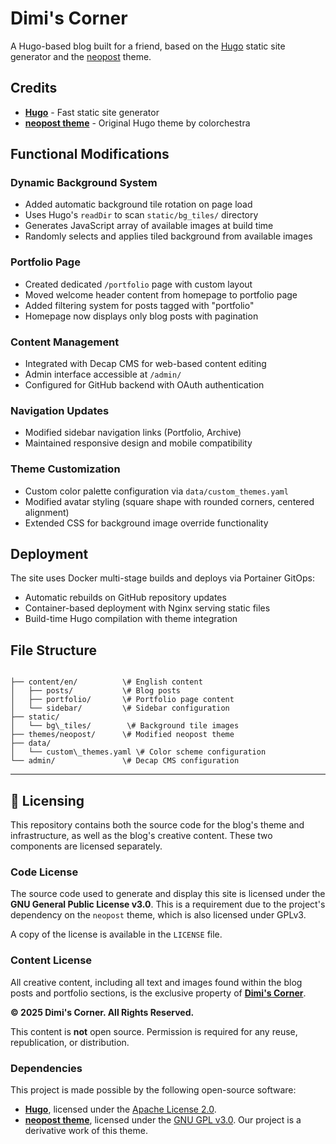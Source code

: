 # Dimi's Corner

A Hugo-based blog built for a friend, based on the [Hugo](https://gohugo.io/) static site generator and the [neopost](https://github.com/salatine/neopost) theme.

## Credits

- **[Hugo](https://gohugo.io/)** - Fast static site generator
- **[neopost theme](https://github.com/salatine/neopost)** - Original Hugo theme by colorchestra

## Functional Modifications

### Dynamic Background System
- Added automatic background tile rotation on page load
- Uses Hugo's `readDir` to scan `static/bg_tiles/` directory
- Generates JavaScript array of available images at build time
- Randomly selects and applies tiled background from available images

### Portfolio Page
- Created dedicated `/portfolio` page with custom layout
- Moved welcome header content from homepage to portfolio page
- Added filtering system for posts tagged with "portfolio"
- Homepage now displays only blog posts with pagination

### Content Management
- Integrated with Decap CMS for web-based content editing
- Admin interface accessible at `/admin/`
- Configured for GitHub backend with OAuth authentication

### Navigation Updates
- Modified sidebar navigation links (Portfolio, Archive)
- Maintained responsive design and mobile compatibility

### Theme Customization
- Custom color palette configuration via `data/custom_themes.yaml`
- Modified avatar styling (square shape with rounded corners, centered alignment)
- Extended CSS for background image override functionality

## Deployment

The site uses Docker multi-stage builds and deploys via Portainer GitOps:
- Automatic rebuilds on GitHub repository updates
- Container-based deployment with Nginx serving static files
- Build-time Hugo compilation with theme integration

## File Structure

```

├── content/en/          \# English content
│   ├── posts/           \# Blog posts
│   ├── portfolio/       \# Portfolio page content
│   └── sidebar/         \# Sidebar configuration
├── static/
│   └── bg\_tiles/        \# Background tile images
├── themes/neopost/      \# Modified neopost theme
├── data/
│   └── custom\_themes.yaml \# Color scheme configuration
└── admin/               \# Decap CMS configuration

```

---

## 📜 Licensing

This repository contains both the source code for the blog's theme and infrastructure, as well as the blog's creative content. These two components are licensed separately.

### Code License

The source code used to generate and display this site is licensed under the **GNU General Public License v3.0**. This is a requirement due to the project's dependency on the `neopost` theme, which is also licensed under GPLv3.

A copy of the license is available in the `LICENSE` file.

### Content License

All creative content, including all text and images found within the blog posts and portfolio sections, is the exclusive property of [**Dimi's Corner**](https://github.com/amfetuummobile).

**© 2025 Dimi's Corner. All Rights Reserved.**

This content is **not** open source. Permission is required for any reuse, republication, or distribution.

### Dependencies

This project is made possible by the following open-source software:

-   **[Hugo](https://gohugo.io/)**, licensed under the [Apache License 2.0](https://github.com/gohugoio/hugo/blob/master/LICENSE).
-   **[neopost theme](https://github.com/salatine/neopost)**, licensed under the [GNU GPL v3.0](https://github.com/salatine/neopost/blob/main/LICENSE). Our project is a derivative work of this theme.
